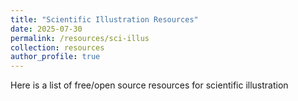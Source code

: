 ```yaml
---
title: "Scientific Illustration Resources"
date: 2025-07-30
permalink: /resources/sci-illus
collection: resources
author_profile: true
---
```


Here is a list of free/open source resources for scientific illustration